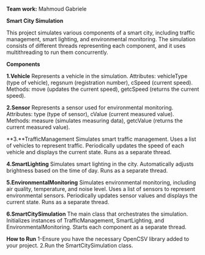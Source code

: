 **Team work:**
Mahmoud
Gabriele



**Smart City Simulation**

This project simulates various components of a smart city, including traffic management, smart lighting, and environmental monitoring. The simulation consists of different threads representing each component, and it uses multithreading to run them concurrently.

**Components**

**1.Vehicle**
Represents a vehicle in the simulation.
Attributes: vehicleType (type of vehicle), regsnum (registration number), cSpeed (current speed).
Methods: move (updates the current speed), getcSpeed (returns the current speed).

**2.Sensor**
Represents a sensor used for environmental monitoring.
Attributes: type (type of sensor), cValue (current measured value).
Methods: measure (simulates measuring data), getcValue (returns the current measured value).

**3.**TrafficManagement
Simulates smart traffic management.
Uses a list of vehicles to represent traffic.
Periodically updates the speed of each vehicle and displays the current state.
Runs as a separate thread.

**4.SmartLighting**
Simulates smart lighting in the city.
Automatically adjusts brightness based on the time of day.
Runs as a separate thread.

**5.EnvironmentalMonitoring**
Simulates environmental monitoring, including air quality, temperature, and noise level.
Uses a list of sensors to represent environmental sensors.
Periodically updates sensor values and displays the current state.
Runs as a separate thread.

**6.SmartCitySimulation**
The main class that orchestrates the simulation.
Initializes instances of TrafficManagement, SmartLighting, and EnvironmentalMonitoring.
Starts each component as a separate thread.

**How to Run**
1-Ensure you have the necessary OpenCSV library added to your project.
2.Run the SmartCitySimulation class.
